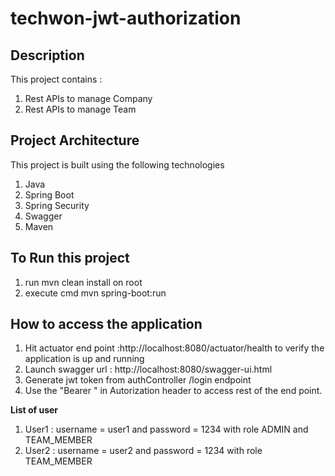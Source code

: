 # techwon-jwt-authorization

## Description
This project contains :
1) Rest APIs to manage Company
2) Rest APIs to manage Team

## Project Architecture 
This project is built using the following technologies 
1) Java 
2) Spring Boot
3) Spring Security 
4) Swagger
5) Maven

## To Run this project 
1) run mvn clean install on root
2) execute cmd mvn spring-boot:run 


## How to access the application 
1) Hit actuator end point :http://localhost:8080/actuator/health to verify the application is up and running 
2) Launch swagger url : http://localhost:8080/swagger-ui.html
3) Generate jwt token from authController /login endpoint 
4) Use the "Bearer <jwttoken>" in Autorization header to access rest of the end point.
  
  
<b>List of user</b>
1) User1 : username = user1 and password = 1234 with role ADMIN and TEAM_MEMBER
1) User2 : username = user2 and password = 1234 with role TEAM_MEMBER  






















